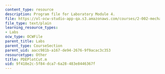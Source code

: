 ```yaml
---
content_type: resource
description: Program file for Laboratory Module 4.
file: https://ol-ocw-studio-app-qa.s3.amazonaws.com/courses/2-002-mechanics-and-materials-ii-spring-2004/9f418e2c5f84dca76a28483e8446367f_PDEPlotCut.m
file_type: text/plain
learning_resource_types:
- Labs
ocw_type: OCWFile
parent_title: Labs
parent_type: CourseSection
parent_uid: aacc981b-a167-de94-2676-9f9acac3c353
resourcetype: Other
title: PDEPlotCut.m
uid: 9f418e2c-5f84-dca7-6a28-483e8446367f
---
```

